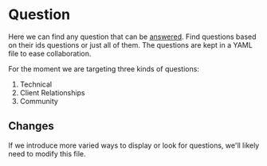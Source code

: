 # Question

Here we can find any question that can be [answered](lib/advisor/answers/README.md').
Find questions based on their ids questions or just all of them.
The questions are kept in a YAML file to ease collaboration.

For the moment we are targeting three kinds of questions:
1. Technical
2. Client Relationships
3. Community


## Changes

If we introduce more varied ways to display or look for questions, we'll likely need to modify this file.
